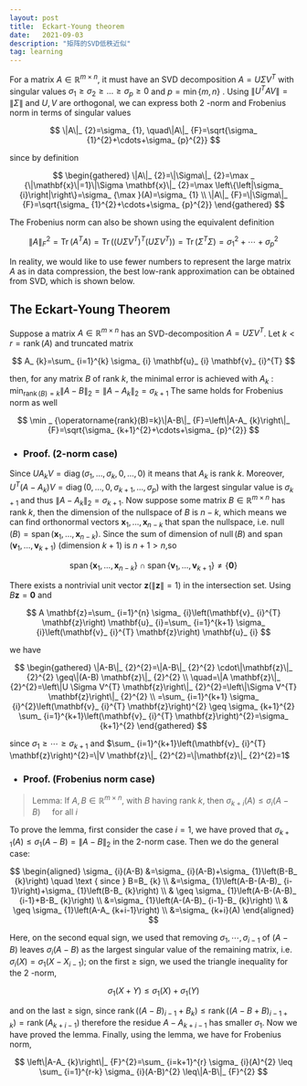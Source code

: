 ```yaml
---
layout: post
title:  Eckart-Young theorem
date:   2021-09-03 
description: "矩阵的SVD低秩近似"
tag: learning
---
```


For a matrix $A \in \mathbb{R}^{m \times n}$, it must have an SVD decomposition $A=U \Sigma V^{T}$ with singular values $\sigma_ {1} \geq \sigma_ {2} \geq \ldots \geq \sigma_ {p} \geq 0$ and $p=\min \{m, n\}$ . Using $\left\|U^{T} A V\right\|=\|\Sigma\|$ and $U, V$ are orthogonal, we can express both 2 -norm and Frobenius norm in terms of singular values

$$
\|A\|_ {2}=\sigma_ {1}, \quad\|A\|_ {F}=\sqrt{\sigma_ {1}^{2}+\cdots+\sigma_ {p}^{2}}
$$

since by definition

$$
\begin{gathered}
\|A\|_ {2}=\|\Sigma\|_ {2}=\max _ {\|\mathbf{x}\|=1}\|\Sigma \mathbf{x}\|_ {2}=\max \left\{\left|\sigma_ {i}\right|\right\}=\sigma_ {\max }(A)=\sigma_ {1} \\
\|A\|_ {F}=\|\Sigma\|_ {F}=\sqrt{\sigma_ {1}^{2}+\cdots+\sigma_ {p}^{2}}
\end{gathered}
$$

The Frobenius norm can also be shown using the equivalent definition

$$
\|A\|_ {F}^{2}=\operatorname{Tr}\left(A^{T} A\right)=\operatorname{Tr}\left(\left(U \Sigma V^{T}\right)^{T}\left(U \Sigma V^{T}\right)\right)=\operatorname{Tr}\left(\Sigma^{T} \Sigma\right)=\sigma_ {1}^{2}+\cdots+\sigma_ {p}^{2}
$$

In reality, we would like to use fewer numbers to represent the large matrix $A$ as in data compression, the best low-rank approximation can be obtained from SVD, which is shown below.

## The Eckart-Young Theorem

Suppose a matrix $A \in \mathbb{R}^{m \times n}$ has an SVD-decomposition $A=U \Sigma V^{T}$. Let $k<r=\operatorname{rank}(A)$ and truncated matrix

$$
A_ {k}=\sum_ {i=1}^{k} \sigma_ {i} \mathbf{u}_ {i} \mathbf{v}_ {i}^{T}
$$

then, for any matrix $B$ of rank $k$, the minimal error is achieved with $A_ {k}$ : $\min _ {\operatorname{rank}(B)=k}\|A-B\|_ {2}=\left\|A-A_ {k}\right\|_ {2}=\sigma_ {k+1}$
The same holds for Frobenius norm as well

$$
\min _ {\operatorname{rank}(B)=k}\|A-B\|_ {F}=\left\|A-A_ {k}\right\|_ {F}=\sqrt{\sigma_ {k+1}^{2}+\cdots+\sigma_ {p}^{2}}
$$

- ### Proof. (2-norm case)

Since $U A_ {k} V=\operatorname{diag}\left(\sigma_ {1}, \ldots, \sigma_ {k}, 0, \ldots, 0\right)$ it means that $A_ {k}$ is rank $k$. Moreover, $U^{T}\left(A-A_ {k}\right) V=\operatorname{diag}\left(0, \ldots, 0, \sigma_ {k+1}, \ldots, \sigma_ {p}\right)$ with the largest singular value is $\sigma_ {k+1}$ and thus $\left\|A-A_ {k}\right\|_ {2}=\sigma_ {k+1}$.
Now suppose some matrix $B \in \mathbb{R}^{m \times n}$ has rank $k$, then the dimension of the nullspace of $B$ is $n-k$, which means we can find orthonormal vectors $\mathbf{x}_ {1}, \ldots, \mathbf{x}_ {n-k}$ that span the nullspace, i.e. 
 $\operatorname{null}(B)=\operatorname{span}\left(\mathbf{x}_ {1}, \ldots, \mathbf{x}_ {n-k} \right)$. Since the sum of dimension of $\operatorname{null}(B)$ and 
 $\operatorname{span} \left(\mathbf{v}_ {1}, \ldots, \mathbf{v}_ {k+1} \right)$ (dimension $k+1$) is $n+1>n$,so 

$$
\operatorname{span}\left\{\mathbf{x}_ {1}, \ldots, \mathbf{x}_ {n-k}\right\} \cap \operatorname{span}\left\{\mathbf{v}_ {1}, \ldots, \mathbf{v}_ {k+1}\right\} \neq\{\mathbf{0}\}
$$

There exists a nontrivial unit vector $\mathbf{z}(\|\mathbf{z}\|=1)$ in the intersection set. Using $B \mathbf{z}=\mathbf{0}$ and

$$
A \mathbf{z}=\sum_ {i=1}^{n} \sigma_ {i}\left(\mathbf{v}_ {i}^{T} \mathbf{z}\right) \mathbf{u}_ {i}=\sum_ {i=1}^{k+1} \sigma_ {i}\left(\mathbf{v}_ {i}^{T} \mathbf{z}\right) \mathbf{u}_ {i}
$$

we have

$$
\begin{gathered}
\|A-B\|_ {2}^{2}=\|A-B\|_ {2}^{2} \cdot\|\mathbf{z}\|_ {2}^{2} \geq\|(A-B) \mathbf{z}\|_ {2}^{2} \\
\quad=\|A \mathbf{z}\|_ {2}^{2}=\left\|U \Sigma V^{T} \mathbf{z}\right\|_ {2}^{2}=\left\|\Sigma V^{T} \mathbf{z}\right\|_ {2}^{2} \\
=\sum_ {i=1}^{k+1} \sigma_ {i}^{2}\left(\mathbf{v}_ {i}^{T} \mathbf{z}\right)^{2} \geq \sigma_ {k+1}^{2} \sum_ {i=1}^{k+1}\left(\mathbf{v}_ {i}^{T} \mathbf{z}\right)^{2}=\sigma_ {k+1}^{2}
\end{gathered}
$$

since $\sigma_ {1} \geq \cdots \geq \sigma_ {k+1}$ and $\sum_ {i=1}^{k+1}\left(\mathbf{v}_ {i}^{T} \mathbf{z}\right)^{2}=\|V \mathbf{z}\|_ {2}^{2}=\|\mathbf{z}\|_ {2}^{2}=1$

- ### Proof. (Frobenius norm case)

> Lemma: If $A, B \in \mathbb{R}^{m \times n}$, with $B$ having rank $k$, then $\sigma_ {k+i}(A) \leq \sigma_ {i}(A-B) \quad$ for all $i$

To prove the lemma, first consider the case $i=1$, we have proved that $\sigma_ {k+1}(A) \leq \sigma_ {1}(A-B)=\|A-B\|_ {2}$ in the 2-norm case. Then we do the general case:

$$
\begin{aligned}
\sigma_ {i}(A-B) &=\sigma_ {i}(A-B)+\sigma_ {1}\left(B-B_ {k}\right) \quad \text { since } B=B_ {k} \\
&=\sigma_ {1}\left(A-B-(A-B)_ {i-1}\right)+\sigma_ {1}\left(B-B_ {k}\right) \\
& \geq \sigma_ {1}\left(A-B-(A-B)_ {i-1}+B-B_ {k}\right) \\
&=\sigma_ {1}\left(A-(A-B)_ {i-1}-B_ {k}\right) \\
& \geq \sigma_ {1}\left(A-A_ {k+i-1}\right) \\
&=\sigma_ {k+i}(A)
\end{aligned}
$$

Here, on the second equal sign, we used that removing $\sigma_ {1}, \cdots, \sigma_ {i-1}$ of $(A-B)$ leaves $\sigma_ {i}(A-B)$ as the largest singular value of the remaining matrix, i.e. $\sigma_ {i}(X)=\sigma_ {1}\left(X-X_ {i-1}\right) ;$
on the first $\geq$ sign, we used the triangle inequality for the 2 -norm,

$$
\sigma_ {1}(X+Y) \leq \sigma_ {1}(X)+\sigma_ {1}(Y)
$$

and on the last $\geq$ sign, since $\operatorname{rank}\left((A-B)_ {i-1}+B_ {k}\right) \leq \operatorname{rank}\left((A-B+B)_ {i-1+k}\right)=\operatorname{rank}\left(A_ {k+i-1}\right)$ therefore the residue $A-A_ {k+i-1}$ has smaller $\sigma_ {1}$. Now we have proved the lemma.
Finally, using the lemma, we have for Frobenius norm,

$$
\left\|A-A_ {k}\right\|_ {F}^{2}=\sum_ {i=k+1}^{r} \sigma_ {i}(A)^{2} \leq \sum_ {i=1}^{r-k} \sigma_ {i}(A-B)^{2} \leq\|A-B\|_ {F}^{2}
$$